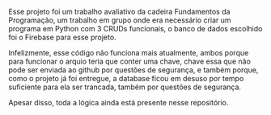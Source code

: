 Esse projeto foi um trabalho avaliativo da cadeira Fundamentos da Programação, um trabalho em grupo onde era necessário criar um programa em Python com 3 CRUDs funcionais, o banco de dados escolhido foi o Firebase para esse projeto.

Infelizmente, esse código não funciona mais atualmente, ambos porque para funcionar o arquio teria que conter uma chave, chave essa que não pode ser enviada ao github por questões de segurança, e também porque, como o projeto já foi entregue, a database ficou em desuso por tempo suficiente para ela ser trancada, também por questões de segurança.

Apesar disso, toda a lógica ainda está presente nesse repositório.

